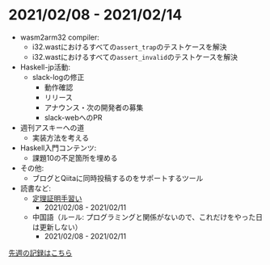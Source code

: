 # 2021/02/08 - 2021/02/14

- wasm2arm32 compiler:
    - i32.wastにおけるすべての`assert_trap`のテストケースを解決
    - i32.wastにおけるすべての`assert_invalid`のテストケースを解決
- Haskell-jp活動:
    - slack-logの修正
        - 動作確認
        - リリース
        - アナウンス・次の開発者の募集
        - slack-webへのPR
- 週刊アスキーへの道
    - 実装方法を考える
- Haskell入門コンテンツ:
    - 課題10の不足箇所を埋める
- その他:
    - ブログとQiitaに同時投稿するのをサポートするツール
- 読書など:
    - [定理証明手習い](https://www.lambdanote.com/collections/littleprover)
        - 2021/02/08 - 2021/02/11
    - 中国語（ルール: プログラミングと関係がないので、これだけをやった日は更新しない）
        - 2021/02/08 - 2021/02/11

[先週の記録はこちら](https://github.com/igrep/daily-commits/blob/4352cbdea83636703c9c5a8790a36b218ecf85b2/yesterday.md)
